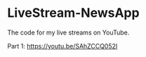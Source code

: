 # LiveStream-NewsApp
The code for my live streams on YouTube.

Part 1:
https://youtu.be/SAhZCCQ052I
